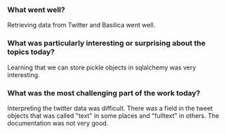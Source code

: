 ### What went well?

Retrieving data from Twitter and Basilica went well.


### What was particularly interesting or surprising about the topics today?

Learning that we can store pickle objects in sqlalchemy was very interesting.


### What was the most challenging part of the work today?

Interpreting the twitter data was difficult. There was a field in the tweet objects that
was called "text" in some places and "fulltext" in others. The documentation was not
very good.

